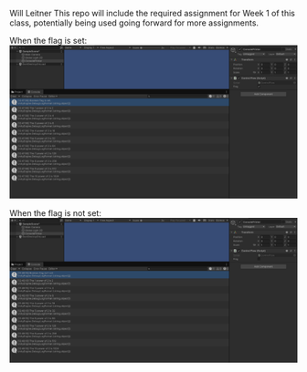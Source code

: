Will Leitner
This repo will include the required assignment for Week 1 of this class, potentially being used going forward for more assignments.

When the flag is set:
![The flag is set.](/Images/flagset.png)

When the flag is not set:
![The flag is not set.](/Images/flagnotset.png)